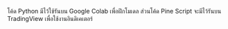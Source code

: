 โค้ด Python มีไว้ใช้รันบน Google Colab เพื่อฝึกโมเดล
ส่วนโค้ด Pine Script จะมีไว้รันบน TradingView เพื่อใช้งานอินดิเคเตอร์
